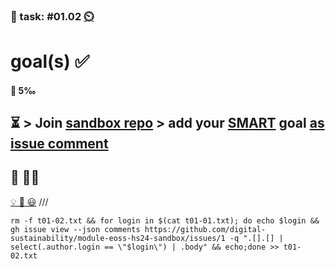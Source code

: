 ### 💪 task: #01.02 [⏲️](https://youtu.be/h1uaTOmvZbA)

# goal(s) ✅

#### 🏅 5‰

⏳ > Join [sandbox repo](https://github.com/digital-sustainability?q=module-eoss) > add your [SMART](https://en.wikipedia.org/wiki/SMART_criteria) goal [as issue comment](https://github.com/digital-sustainability/module-eoss-hs24-sandbox/issues/1)
--
## 🏅 👨‍🏫

[💡 💪 😃](https://github.com/digital-sustainability/module-eoss-hs24-sandbox/issues/1#issuecomment-2376038381)
///
```
rm -f t01-02.txt && for login in $(cat t01-01.txt); do echo $login && gh issue view --json comments https://github.com/digital-sustainability/module-eoss-hs24-sandbox/issues/1 -q ".[].[] | select(.author.login == \"$login\") | .body" && echo;done >> t01-02.txt
```